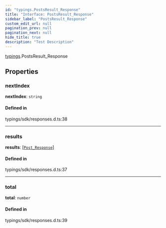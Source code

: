 ```yaml
---
id: "typings.PostsResult_Response"
title: "Interface: PostsResult_Response"
sidebar_label: "PostsResult_Response"
custom_edit_url: null
pagination_prev: null
pagination_next: null
hide_title: true
description: "Test Description"
---
```


[typings](../namespaces/typings.md).PostsResult_Response

## Properties

### nextIndex

 **nextIndex**: `string`

#### Defined in

typings/sdk/responses.d.ts:38

___

### results

 **results**: [[`Post_Response`](typings.Post_Response.md)]

#### Defined in

typings/sdk/responses.d.ts:37

___

### total

 **total**: `number`

#### Defined in

typings/sdk/responses.d.ts:39
